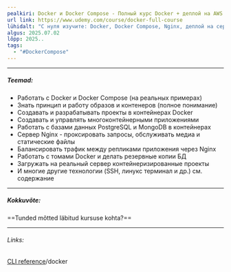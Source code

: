 ```yaml
---
pealkiri: Docker и Docker Compose - Полный курс Docker + деплой на AWS.
url link: https://www.udemy.com/course/docker-full-course
lühidalt: "С нуля изучите: Docker, Docker Compose, Nginx, деплой на сервер AWS, линукс bash, sh. Работа с реальным проектом Docker!"
algus: 2025.07.02
lõpp: 2025..
tags:
  - "#DockerCompose"
---
```

---
##### *Teemad:*
- Работать с Docker и Docker Compose (на реальных примерах)    
- Знать принцип и работу образов и контенеров (полное понимание)
- Создавать и разрабатывать проекты в контейнерах Docker
- Создавать и управлять многоконтейнерными приложениями
- Работать с базами данных PostgreSQL и MongoDB в контейнерах
- Сервер Nginx - проксировать запросы, обслуживать медиа и статические файлы
- Балансировать трафик между репликами приложения через Nginx
- Работать с томами Docker и делать резервные копии БД
- Загружать на реальный сервер контейнеризированные проекты
- И многие другие технологии (SSH, линукс терминал и др.) см. содержание
---
##### *Kokkuvõte:*
==Tunded mõtted läbitud kursuse kohta?==

---

###### Links:

[CLI reference](https://docs.docker.com/reference/cli/docker/)/docker


